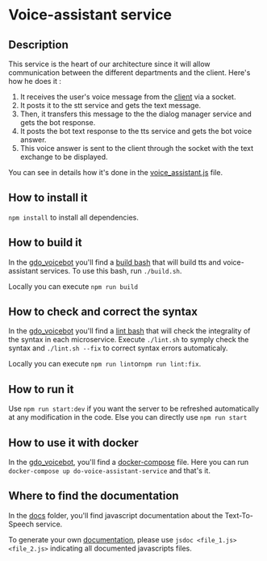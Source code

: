 
# Voice-assistant service

## Description

This service is the heart of our architecture since it will allow communication between the different departments and the client. Here's how he does it :

1. It receives the user's voice message from the [client](https://github.com/dsi-icl/do-voice-interaction/tree/master/gdo_voicebot/voice_assistant_client) via a socket.
2. It posts it to the stt service and gets the text message.
3. Then, it transfers this message to the the dialog manager service and gets the bot response.
4. It posts the bot text response to the tts service and gets the bot voice answer.
5. This voice answer is sent to the client through the socket with the text exchange to be displayed.

You can see in details how it's done in the [voice_assistant.js](https://github.com/dsi-icl/do-voice-interaction/blob/master/gdo_voicebot/voice_assistant_service/src/routes/voice_assistant.js) file.

## How to install it

`npm install` to install all dependencies.

## How to build it

In the [gdo_voicebot](https://github.com/dsi-icl/do-voice-interaction/tree/master/gdo_voicebot) you'll find a [build bash](https://github.com/dsi-icl/do-voice-interaction/blob/master/gdo_voicebot/build.sh) that will build tts and voice-assistant services. To use this bash, run `./build.sh`.

Locally you can execute `npm run build`

## How to check and correct the syntax

In the [gdo_voicebot](https://github.com/dsi-icl/do-voice-interaction/tree/master/gdo_voicebot) you'll find a [lint bash](https://github.com/dsi-icl/do-voice-interaction/blob/master/gdo_voicebot/lint.sh) that will check the integrality of the syntax in each microservice. Execute `./lint.sh` to symply check the syntax and `./lint.sh --fix` to correct syntax errors automaticaly.

Locally you can execute `npm run lint`or`npm run lint:fix`.

## How to run it

Use `npm run start:dev` if you want the server to be refreshed automatically at any modification in the code. Else you can directly use `npm run start`

## How to use it with docker

In the [gdo_voicebot](https://github.com/dsi-icl/do-voice-interaction/tree/master/gdo_voicebot), you'll find a [docker-compose](https://github.com/dsi-icl/do-voice-interaction/blob/master/gdo_voicebot/docker-compose.yml) file. Here you can run `docker-compose up do-voice-assistant-service` and that's it.

## Where to find the documentation 

In the [docs](https://github.com/dsi-icl/do-voice-interaction/tree/master/gdo_voicebot/voice_assistant_service/docs) folder, you'll find javascript documentation about the Text-To-Speech service. 

To generate your own [documentation](https://jsdoc.app/), please use `jsdoc <file_1.js> <file_2.js>` indicating all documented javascripts files.
